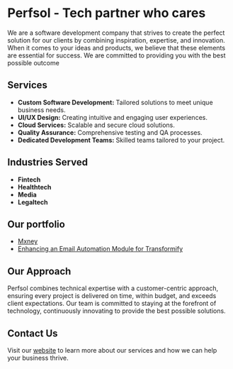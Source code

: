 # Perfsol -  Tech partner who cares

We are a software development company that strives to create the perfect solution for our clients by combining inspiration, expertise, and innovation. When it comes to your ideas and products, we believe that these elements are essential for success. We are committed to providing you with the best possible outcome

## Services

- **Custom Software Development:** Tailored solutions to meet unique business needs.
- **UI/UX Design:** Creating intuitive and engaging user experiences.
- **Cloud Services:** Scalable and secure cloud solutions.
- **Quality Assurance:** Comprehensive testing and QA processes.
- **Dedicated Development Teams:** Skilled teams tailored to your project.

## Industries Served

- **Fintech**
- **Healthtech**
- **Media**
- **Legaltech**

  
## Our portfolio

* [Mxney](mxney/README.md)
* [Enhancing an Email Automation Module for Transformify](transformify/README.md)

## Our Approach

Perfsol combines technical expertise with a customer-centric approach, ensuring every project is delivered on time, within budget, and exceeds client expectations. Our team is committed to staying at the forefront of technology, continuously innovating to provide the best possible solutions.

## Contact Us

Visit our [website](https://perfsol.tech/contact) to learn more about our services and how we can help your business thrive.




